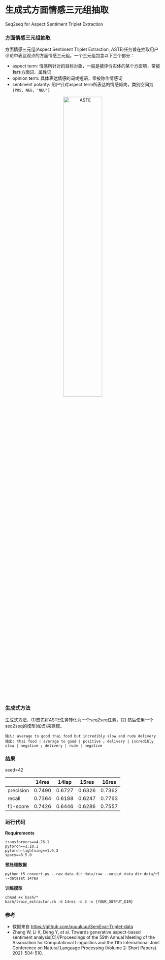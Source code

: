 # 生成式方面情感三元组抽取

Seq2seq for Aspect Sentiment Triplet Extraction

### 方面情感三元组抽取

方面情感三元组(Aspect Sentiment Triplet Extraction, ASTE)任务旨在抽取用户评论中表达观点的方面情感三元组。一个三元组包含以下三个部分：

- aspect term: 情感所针对的目标对象，一般是被评价实体的某个方面项，常被称作方面词、属性词
- opinion term: 具体表达情感的词或短语，常被称作情感词
- sentiment polarity: 用户针对aspect term所表达的情感倾向，类别空间为`{POS, NEG, 'NEU'}`

<div align="center"> <img src="https://user-images.githubusercontent.com/9134454/199022562-2cca1c06-b91e-4e4b-8bf0-20273a16821e.png" alt="ASTE" width="50%" /></div>

### 生成式方法

生成式方法，(1)首先将ASTE任务转化为一个seq2seq任务，(2) 然后使用一个seq2seq的模型(如t5)来建模。

	输入: average to good thai food but incredibly slow and rude delivery
	输出: thai food | average to good | positive ; delivery | incredibly slow | negative ; delivery | rude | negative

### 结果

seed=42

|           | 14res  | 14lap  | 15res  | 16res  |
| --------- | ------ | ------ | ------ | ------ |
| precision | 0.7490 | 0.6727 | 0.6326 | 0.7362 |
| recall    | 0.7364 | 0.6188 | 0.6247 | 0.7763 |
| f1-score  | 0.7426 | 0.6446 | 0.6286 | 0.7557 |

### 运行代码

**Requirements**

	transformers==4.26.1
	pytorch==1.10.1
	pytorch-lightning==1.9.3
	spacy==3.5.0

**预处理数据**

	python t5_convert.py --raw_data_dir data/raw --output_data_dir data/t5 --dataset 14res

**训练模型**

	chmod +x bash/*
	bash/train_extractor.sh -d 14res -c 3 -o {YOUR_OUTPUT_DIR}

### 参考

- 数据来自 https://github.com/xuuuluuu/SemEval-Triplet-data
- Zhang W, Li X, Deng Y, et al. Towards generative aspect-based sentiment analysis[C]//Proceedings of the 59th Annual Meeting of the Association for Computational Linguistics and the 11th International Joint Conference on Natural Language Processing (Volume 2: Short Papers). 2021: 504-510.


